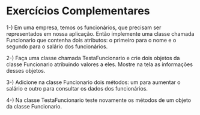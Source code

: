 <h1>Exercícios Complementares </h1>

<p>1-) Em uma empresa, temos os funcionários, que precisam ser representados em nossa 
aplicação. Então implemente uma classe chamada Funcionario que contenha dois atributos: o 
primeiro para o nome e o segundo para o salário dos funcionários. </p>
<p>2-) Faça uma classe chamada TestaFuncionario e crie dois objetos da classe Funcionario 
atribuindo valores a eles. Mostre na tela as informações desses objetos. </p>
<p>3-) Adicione na classe Funcionario dois métodos: um para aumentar o salário e outro para 
consultar os dados dos funcionários. </p>
<p>4-) Na classe TestaFuncionario teste novamente os métodos de um objeto da classe 
Funcionario.</p>
